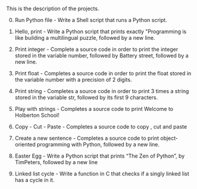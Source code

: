 This is the description of the projects.

0. Run Python file - Write a Shell script that runs a Python script.

2. Hello, print - Write a Python script that prints exactly "Programming is like building a multilingual puzzle, followed by a new line.

3. Print integer - Complete a source code in order to print the integer stored in the variable number, followed by Battery street, followed by a new line.

4. Print float - Completes a  source code in order to print the float stored in the variable number with a precision of 2 digits.

5. Print string - Completes a  source code in order to print 3 times a string stored in the variable str, followed by its first 9 characters.

6. Play with strings - Completes a  source code to print Welcome to Holberton School!

7. Copy - Cut - Paste - Completes a  source code to copy , cut and paste

8. Create a new sentence - Completes a  source code to print object-oriented programming with Python, followed by a new line.

9. Easter Egg - Write a Python script that prints “The Zen of Python”, by TimPeters, followed by a new line

10. Linked list cycle - Write a function in C that checks if a singly linked list has a cycle in it.


